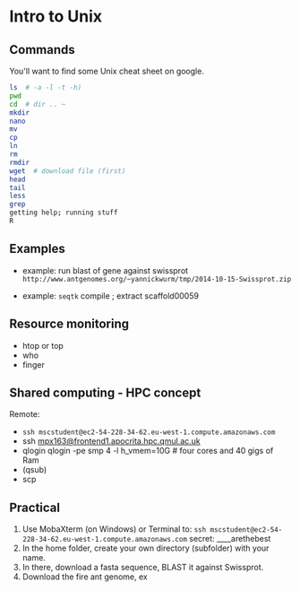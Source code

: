 # Intro to Unix

## Commands 

You'll want to find some Unix cheat sheet on google.

```bash
ls  # -a -l -t -h)
pwd
cd  # dir .. ~ 
mkdir
nano 
mv
cp
ln 
rm
rmdir
wget  # download file (first)
head
tail
less
grep 
getting help; running stuff
R 
```

## Examples 

 * example: run blast of gene against swissprot
   `http://www.antgenomes.org/~yannickwurm/tmp/2014-10-15-Swissprot.zip`

 * example: `seqtk` compile ; extract scaffold00059 


## Resource monitoring
 * htop or top
 * who
 * finger


## Shared computing - HPC concept

Remote: 
 
 * `ssh mscstudent@ec2-54-228-34-62.eu-west-1.compute.amazonaws.com`
 * ssh mpx163@frontend1.apocrita.hpc.qmul.ac.uk
 * qlogin
   qlogin -pe smp 4 -l h_vmem=10G  # four cores and 40 gigs of Ram 
 * (qsub)
 * scp 


## Practical

1. Use MobaXterm (on Windows) or Terminal to: `ssh mscstudent@ec2-54-228-34-62.eu-west-1.compute.amazonaws.com`
   secret: ____arethebest
2. In the home folder, create your own directory (subfolder) with your name. 
3. In there, download a fasta sequence, BLAST it against Swissprot.
4. Download the fire ant genome, ex



